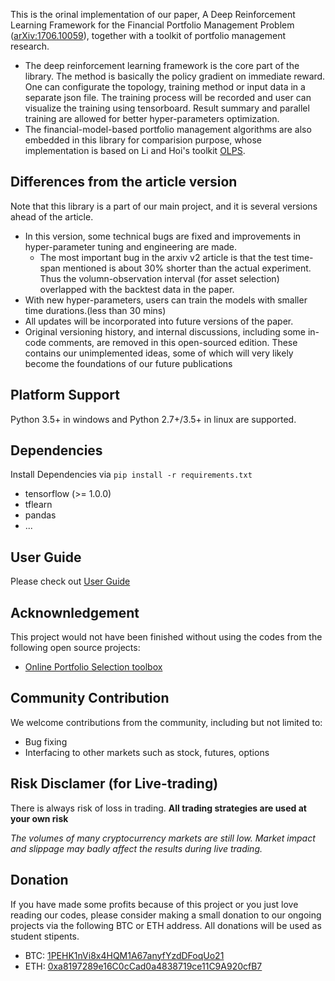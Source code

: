 This is the orinal implementation of our paper, A Deep Reinforcement Learning Framework for the Financial Portfolio Management Problem ([arXiv:1706.10059](https://arxiv.org/abs/1706.10059)), together with a toolkit of portfolio management research.

* The deep reinforcement learning framework is the core part of the library.
The method is basically the policy gradient on immediate reward.
 One can configurate the topology, training method or input data in a separate json file. The training process will be recorded and user can visualize the training using tensorboard.
Result summary and parallel training are allowed for better hyper-parameters optimization.
* The financial-model-based portfolio management algorithms are also embedded in this library for comparision purpose, whose implementation is based on Li and Hoi's toolkit [OLPS](https://github.com/OLPS/OLPS).

## Differences from the article version
Note that this library is a part of our main project, and it is several versions ahead of the article.

* In this version, some technical bugs are fixed and improvements in hyper-parameter tuning and engineering are made.
  * The most important bug in the arxiv v2 article is that the test time-span mentioned is about 30% shorter than the actual experiment. Thus the volumn-observation interval (for asset selection) overlapped with the backtest data in the paper.
* With new hyper-parameters, users can train the models with smaller time durations.(less than 30 mins)
* All updates will be incorporated into future versions of the paper.
* Original versioning history,  and internal discussions, including some in-code comments, are removed in this open-sourced edition. These contains our unimplemented ideas, some of which will very likely become the foundations of our future publications

## Platform Support
Python 3.5+ in windows and Python 2.7+/3.5+ in linux are supported.

## Dependencies
Install Dependencies via `pip install -r requirements.txt`

* tensorflow (>= 1.0.0)
* tflearn
* pandas
* ...

## User Guide
Please check out [User Guide](user_guide.md)

## Acknownledgement
This project would not have been finished without using the codes from the following open source projects:
* [Online Portfolio Selection toolbox](https://github.com/OLPS/OLPS)

## Community Contribution
We welcome contributions from the community, including but not limited to:
* Bug fixing
* Interfacing to other markets such as stock, futures, options

## Risk Disclamer (for Live-trading)

There is always risk of loss in trading. **All trading strategies are used at your own risk**

*The volumes of many cryptocurrency markets are still low. Market impact and slippage may badly affect the results during live trading.*

## Donation
If you have made some profits because of this project or you just love reading our codes, please consider making a small donation to our ongoing projects via the following BTC or ETH address. All donations will be used as student stipents. 

* BTC: [1PEHK1nVi8x4HQM1A67anyfYzdDFoqUo21](https://blockchain.info/address/1PEHK1nVi8x4HQM1A67anyfYzdDFoqUo21)
* ETH: [0xa8197289e16C0cCad0a4838719ce11C9A920cfB7](https://etherscan.io/address/0xa8197289e16C0cCad0a4838719ce11C9A920cfB7)
